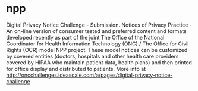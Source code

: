 # npp
Digital Privacy Notice Challenge - Submission.  Notices of Privacy Practice - An on-line version of consumer tested and preferred content and formats developed recently as part of the joint The Office of the National Coordinator for Health Information Technology (ONC) / The Office for Civil Rights (OCR) model NPP project. These model notices can be customized by covered entities (doctors, hospitals and other health care providers covered by HIPAA who maintain patient data, health plans) and then printed for office display and distributed to patients. More info at http://oncchallenges.ideascale.com/a/pages/digital-privacy-notice-challenge
